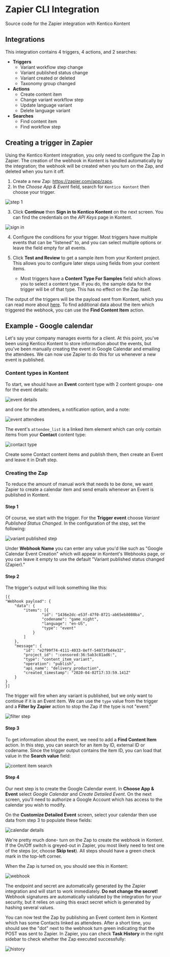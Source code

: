 # Zapier CLI Integration

Source code for the Zapier integration with Kentico Kontent

## Integrations

This integration contains 4 triggers, 4 actions, and 2 searches:

- __Triggers__
    - Variant workflow step change
    - Variant published status change
    - Variant created or deleted
    - Taxonomy group changed
- __Actions__
    - Create content item
    - Change variant workflow step
    - Update language variant
    - Delete language variant
- __Searches__
    - Find content item
    - Find workflow step

## Creating a trigger in Zapier

Using the Kentico Kontent integration, you only need to configure the Zap in Zapier. The creation of the webhook in Kontent is handled automatically by the integration; the webhook will be created when you turn on the Zap, and deleted when you turn it off.

1. Create a new Zap: https://zapier.com/app/zaps.
2. In the _Choose App & Event_ field, search for `Kentico Kontent` then choose your trigger.

![step 1](./images/chooseapp.png)

3. Click __Continue__ then __Sign in to Kentico Kontent__ on the next screen. You can find the credentials on the _API Keys_ page in Kontent.

![sign in](./images/authenticate.png)

4. Configure the conditions for your trigger. Most triggers have multiple events that can be "listened" to, and you can select multiple options or leave the field empty for all events.

5. Click __Test and Review__ to get a sample item from your Kontent project. This allows you to configure later steps using fields from your content items.

    - Most triggers have a __Content Type For Samples__ field which allows you to select a content type. If you do, the sample data for the trigger will be of that type. This has no effect on the Zap itself.

The output of the triggers will be the payload sent from Kontent, which you can read more about [here](https://docs.kontent.ai/reference/webhooks-reference). To find additional data about the item which triggered the webhook, you can use the __Find Content Item__ action.

## Example - Google calendar

Let's say your company manages events for a client. At this point, you've been using Kentico Kontent to store information about the events, but you've been manually creating the event in Google Calendar and emailing the attendees. We can now use Zapier to do this for us whenever a new event is published.

### Content types in Kontent

To start, we should have an __Event__ content type with 2 content groups- one for the event details:

![event details](./images/eventdetails.png)

and one for the attendees, a notification option, and a note:

![event attendees](./images/eventattendees.png)

The event's `attendee_list` is a linked item element which can only contain items from your __Contact__ content type:

![contact type](./images/contact.png)

Create some Contact content items and publish them, then create an Event and leave it in Draft step.

### Creating the Zap

To reduce the amount of manual work that needs to be done, we want Zapier to create a calendar item and send emails whenever an Event is published in Kontent. 

#### Step 1

Of course, we start with the trigger. For the __Trigger event__ choose _Variant Published Status Changed_. In the configuration of the step, set the following:

![variant published step](./images/variantpublished.png)

Under __Webhook Name__ you can enter any value you'd like such as "Google Calendar Event Creation" which will appear in Kontent's Webhooks page, or you can leave it empty to use the default "Variant published status changed (Zapier)."

#### Step 2

The trigger's output will look something like this:

```
[{
"Webhook payload": {
    "data": {
        "items": [{
                "id": "1436e2dc-e53f-47f0-8721-ab65eb8080ba",
                "codename": "game_night",
                "language": "en-US",
                "type": "event"
            }
        ]
    },
    "message": {
        "id": "e2f99f74-4111-4033-8eff-54073fbd4e32",
        "project_id": ":censored:36:5ab3c81ad6:",
        "type": "content_item_variant",
        "operation": "publish",
        "api_name": "delivery_production",
        "created_timestamp": "2020-04-02T17:33:59.141Z"
    }
}
}]
```

The trigger will fire when any variant is published, but we only want to continue if it is an Event item. We can use the `type` value from the trigger and a __Filter by Zapier__ action to stop the Zap if the type is not "event:"

![filter step](./images/filter.png)

#### Step 3

To get information about the event, we need to add a __Find Content Item__ action. In this step, you can search for an item by ID, external ID or codename. Since the trigger output contains the item ID, you can load that value in the __Search value__ field:

![content item search](./images/itemsearch.png)

#### Step 4

Our next step is to create the Google Calendar event. In __Choose App & Event__ select _Google Calendar_ and _Create Detailed Event_. On the next screen, you'll need to authorize a Google Account which has access to the calendar you wish to modify.

On the __Customize Detailed Event__ screen, select your calendar then use data from step 3 to populate these fields:

![calendar details](./images/calendardetails.png)

We're pretty much done- turn on the Zap to create the webhook in Kontent. If the On/Off switch is greyed-out in Zapier, you most likely need to test one of the steps (or, choose __Skip test__). All steps should have a green check mark in the top-left corner.

When the Zap is turned on, you should see this in Kontent:

![webhook](./images/webhook.png)

The endpoint and secret are automatically generated by the Zapier integration and will start to work immediately. __Do not change the secret!__ Webhook signatures are automatically validated by the integration for your security, but it relies on using this exact secret which is generated by hashing several values.

You can now test the Zap by publishing an Event content item in Kontent which has some Contacts linked as attendees. After a short time, you should see the "dot" next to the webhook turn green indicating that the POST was sent to Zapier. In Zapier, you can check __Task History__ in the right sidebar to check whether the Zap executed successfully:

![history](./images/history.png)